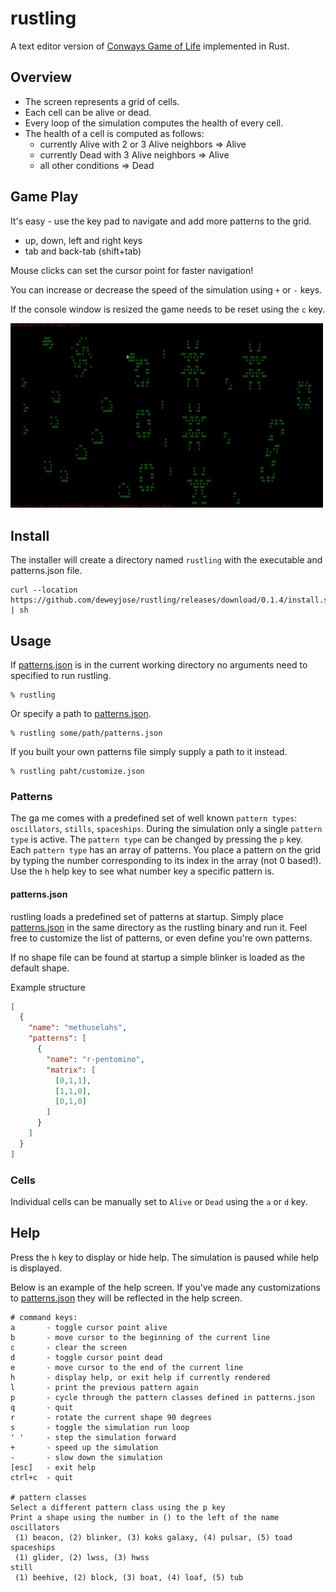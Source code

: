 # rustling
A text editor version of [Conways Game of Life](https://en.wikipedia.org/wiki/Conway%27s_Game_of_Life#Algorithms) implemented in Rust.

## Overview
- The screen represents a grid of cells. 
- Each cell can be alive or dead.
- Every loop of the simulation computes the health of every cell. 
- The health of a cell is computed as follows:
  - currently Alive with 2 or 3 Alive neighbors => Alive
  - currently Dead with 3 Alive neighbors => Alive
  - all other conditions => Dead

## Game Play

It's easy - use the key pad to navigate and add more patterns to the grid. 
- up, down, left and right keys
- tab and back-tab (shift+tab)

Mouse clicks can set the cursor point for faster navigation!

You can increase or decrease the speed of the simulation using `+` or `-` keys.

If the console window is resized the game needs to be reset using the `c` key.

<img src="docs/img/screencap.png" width="500">

## Install

The installer will create a directory named `rustling` with the executable and patterns.json file.

```console
curl --location https://github.com/deweyjose/rustling/releases/download/0.1.4/install.sh | sh
```
## Usage

If [patterns.json](patterns.json) is in the current working directory no arguments need to specified to run rustling.

```console
% rustling
```

Or specify a path to [patterns.json](patterns.json).
```console
% rustling some/path/patterns.json
```

If you built your own patterns file simply supply a path to it instead.
```console
% rustling paht/customize.json
```

### Patterns

The ga me comes with a predefined set of well known `pattern types`: `oscillators`, `stills`, `spaceships`. During the simulation only a single `pattern type` is active. The `pattern type` can be changed by pressing the `p` key.
Each `pattern type` has an array of patterns. You place a pattern on the grid by typing the number corresponding to its index in the array (not 0 based!).  Use the `h` help key to see what number key a specific pattern is.

#### patterns.json
rustling loads a predefined set of patterns at startup. 
Simply place [patterns.json](patterns.json) in the same directory as the rustling 
binary and run it. Feel free to customize the list of patterns, 
or even define you're own patterns.

If no shape file can be found at startup a simple blinker is loaded as the default shape.

Example structure
```json
[
  {
    "name": "methuselahs",
    "patterns": [
      {
        "name": "r-pentomino",
        "matrix": [
          [0,1,1],
          [1,1,0],
          [0,1,0]
        ]
      }
    ]
  }
]
```

### Cells

Individual cells can be manually set to `Alive` or `Dead` using the `a` or `d` key. 

## Help
Press the `h` key to display or hide help. The simulation is paused while help is displayed.

Below is an example of the help screen. If you've made any customizations to [patterns.json](patterns.json) they will be reflected in the help screen.

```console
# command keys:
a       - toggle cursor point alive
b       - move cursor to the beginning of the current line
c       - clear the screen
d       - toggle cursor point dead
e       - move cursor to the end of the current line
h       - display help, or exit help if currently rendered
l       - print the previous pattern again
p       - cycle through the pattern classes defined in patterns.json
q       - quit
r       - rotate the current shape 90 degrees
s       - toggle the simulation run loop
' '     - step the simulation forward
+       - speed up the simulation
-       - slow down the simulation
[esc]   - exit help
ctrl+c  - quit

# pattern classes
Select a different pattern class using the p key
Print a shape using the number in () to the left of the name
oscillators
 (1) beacon, (2) blinker, (3) koks galaxy, (4) pulsar, (5) toad
spaceships
 (1) glider, (2) lwss, (3) hwss
still
 (1) beehive, (2) block, (3) boat, (4) loaf, (5) tub
```